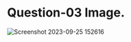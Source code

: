 # Question-03 Image.
![Screenshot 2023-09-25 152616](https://github.com/Khush0031/pw-skills-full-stack-web-dev-assignment-solution/assets/121889921/5bd4fd12-8fcb-4557-8d0a-b365875c40f2)
